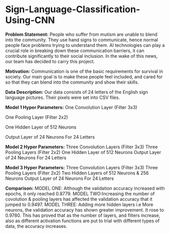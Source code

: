# Sign-Language-Classification-Using-CNN

**Problem Statement:** People who suffer from mutism are unable to blend into the community. They use hand signs to communicate, hence normal people face problems trying to understand them. AI technologies can play a crucial role in breaking down these communication barriers, it can contribute significantly to their social inclusion. In the wake of this news, our team has decided to carry this project.

**Motivation:** Communication is one of the basic requirements for survival in society. Our main goal is to make these people feel included, and cared for so that they can blend into the community and show their skills.

**Data Description:** Our data consists of 24 letters of the English sign language pictures. Their pixels were set into CSV files.

**Model 1 Hyper Parameters:**
One Convolution Layer (Filter 3x3)

One Pooling Layer (Filter 2x2)

One Hidden Layer of 512 Neurons

Output Layer of 24 Neurons For 24 Letters

**Model 2 Hyper Parameters:**
Three Convolution Layers (Filter 3x3)
Three Pooling Layers (Filter 2x2)
One Hidden Layer of 512 Neurons
Output Layer of 24 Neurons For 24 Letters

**Model 3 Hyper Parameters:**
Three Convolution Layers (Filter 3x3)
Three Pooling Layers (Filter 2x2)
Two Hidden Layers of 512 Neurons & 256 Neurons
Output Layer of 24 Neurons For 24 Letters

**Comparison:**
MODEL ONE: Although the validation accuracy increased with epochs, it only reached 0.8779.
MODEL TWO:Increasing the number of covolution & pooling layers has affected the validation accuracy that it jumped to 0.9497.
MODEL THREE: Adding more hidden layers i.e More neurons, the validation accuracy has shown greater improvement. It rose to 0.9780.
This has proved that as the number of layers, and filters increase, also as different activation functions are put to trial with different types of data, the accuracy increases.
